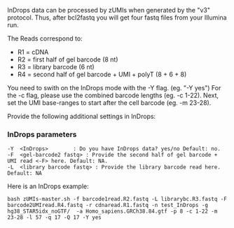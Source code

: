 InDrops data can be processed by zUMIs when generated by the "v3" protocol. 
Thus, after bcl2fastq you will get four fastq files from your Illumina run.

The Reads correspond to:
* R1 = cDNA
* R2 = first half of gel barcode (8 nt)
* R3 = library barcode (6 nt)
* R4 = second half of gel barcode + UMI + polyT (8 + 6 + 8)

You need to swith on the InDrops mode with the -Y flag. (eg. "-Y yes")
For the -c flag, please use the combined barcode lengths (eg. -c 1-22).
Next, set the UMI base-ranges to start after the cell barcode (eg. -m 23-28).

Provide the following additional settings in InDrops:
### InDrops parameters ###
	-Y  <InDrops>		 : Do you have InDrops data? yes/no Default: no.
	-F  <gel-barcode2 fastq> : Provide the second half of gel barcode + UMI read <-F> here. Default: NA.
	-L  <library barcode fastq> : Provide the library barcode read here. Default: NA


Here is an InDrops example:

```
bash zUMIs-master.sh -f barcode1read.R2.fastq -L librarybc.R3.fastq -F barcode2UMIread.R4.fastq -r cdnaread.R1.fastq -n test_InDrops -g hg38_STAR5idx_noGTF/  -a Homo_sapiens.GRCh38.84.gtf -p 8 -c 1-22 -m 23-28 -l 57 -q 17 -Q 17 -Y yes
```